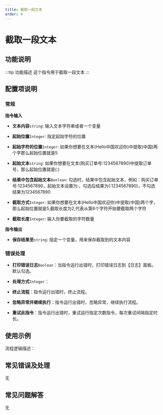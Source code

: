 ```yaml
---
title: 截取一段文本
order: 4
---
```


# 截取一段文本

## 功能说明

:::tip 功能描述
这个指令用于截取一段文本
:::

## 配置项说明

### 常规

**指令输入**

- **文本内容**`string`: 输入文本字符串或者一个变量

- **起始位置**`Integer`: 指定起始字符的位置

- **起始字符的位置**`Integer`: 如果你想要在文本(Hello中国欢迎你)中提取(中国)两个字那么起始位置就是5

- **起始文本**`string`: 如果你想要在文本(购买订单号:1234567890)中提取订单号，那么起始位置就是(:)

- **结果中包含起始文本**`Boolean`: 勾选时，结果中包含起始文本，例如：购买订单号:1234567890，起始文本设置为:，勾选后结果为(:1234567890)，不勾选结果为1234567890

- **截取方式**`Integer`: 如果你想要在文本(Hello中国欢迎你)中提取(中国)两个字，那么起始位置就是5,截取长度为2,代表从第6个字符开始要截取两个字符

- **截取长度**`Integer`: 输入你要截取的字符数量


**指令输出**

- **保存结果至**`string`: 指定一个变量，用来保存截取到的文本内容

### 错误处理

- **打印错误日志**`Boolean`：当指令运行出错时，打印错误日志到【日志】面板。默认勾选。

- **处理方式**`Integer`：

 - **终止流程**：指令运行出错时，终止流程。

 - **忽略异常并继续执行**：指令运行出错时，忽略异常，继续执行流程。

 - **重试此指令**：指令运行出错时，重试运行指定次数指令，每次重试间隔指定时长。

## 使用示例

流程逻辑描述：

## 常见错误及处理

无

## 常见问题解答

无

